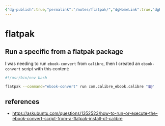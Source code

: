 ```yaml
---
{"dg-publish":true,"permalink":"/notes/flatpak/","dgHomeLink":true,"dgPassFrontmatter":false}
---
```


# flatpak

## Run a specific from a flatpak package

I was needing to run `ebook-convert` from `calibre`, then I created an `ebook-convert` script with this content:

```bash
#!/usr/bin/env bash

flatpak --command="ebook-convert" run com.calibre_ebook.calibre "$@"
```


## references

- <https://askubuntu.com/questions/1352523/how-to-run-or-execute-the-ebook-convert-script-from-a-flatpak-install-of-calibre>